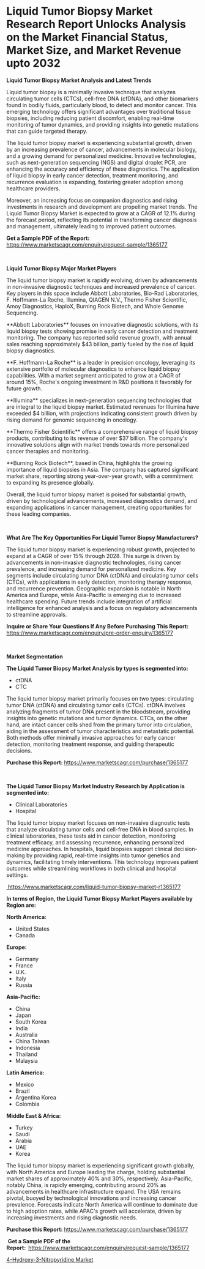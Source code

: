 <p><h1>Liquid Tumor Biopsy Market Research Report Unlocks Analysis on the Market Financial Status, Market Size, and Market Revenue upto 2032</h1></p><p><strong>Liquid Tumor Biopsy Market Analysis and Latest Trends</strong></p>
<p><p>Liquid tumor biopsy is a minimally invasive technique that analyzes circulating tumor cells (CTCs), cell-free DNA (cfDNA), and other biomarkers found in bodily fluids, particularly blood, to detect and monitor cancer. This emerging technology offers significant advantages over traditional tissue biopsies, including reducing patient discomfort, enabling real-time monitoring of tumor dynamics, and providing insights into genetic mutations that can guide targeted therapy.</p><p>The liquid tumor biopsy market is experiencing substantial growth, driven by an increasing prevalence of cancer, advancements in molecular biology, and a growing demand for personalized medicine. Innovative technologies, such as next-generation sequencing (NGS) and digital droplet PCR, are enhancing the accuracy and efficiency of these diagnostics. The application of liquid biopsy in early cancer detection, treatment monitoring, and recurrence evaluation is expanding, fostering greater adoption among healthcare providers.</p><p>Moreover, an increasing focus on companion diagnostics and rising investments in research and development are propelling market trends. The Liquid Tumor Biopsy Market is expected to grow at a CAGR of 12.1% during the forecast period, reflecting its potential in transforming cancer diagnosis and management, ultimately leading to improved patient outcomes.</p></p>
<p><strong>Get a Sample PDF of the Report:&nbsp;</strong> <a href="https://www.marketscagr.com/enquiry/request-sample/1365177?utm_campaign=3117&utm_medium=2&utm_source=Github&utm_content=ia&utm_term=22032025&utm_id=liquid-tumor-biopsy">https://www.marketscagr.com/enquiry/request-sample/1365177</a></p>
<p>&nbsp;</p>
<p><strong>Liquid Tumor Biopsy Major Market Players</strong></p>
<p><p>The liquid tumor biopsy market is rapidly evolving, driven by advancements in non-invasive diagnostic techniques and increased prevalence of cancer. Key players in this space include Abbott Laboratories, Bio-Rad Laboratories, F. Hoffmann-La Roche, Illumina, QIAGEN N.V., Thermo Fisher Scientific, Amoy Diagnostics, HaploX, Burning Rock Biotech, and Whole Genome Sequencing.</p><p>**Abbott Laboratories** focuses on innovative diagnostic solutions, with its liquid biopsy tests showing promise in early cancer detection and treatment monitoring. The company has reported solid revenue growth, with annual sales reaching approximately $43 billion, partly fueled by the rise of liquid biopsy diagnostics.</p><p>**F. Hoffmann-La Roche** is a leader in precision oncology, leveraging its extensive portfolio of molecular diagnostics to enhance liquid biopsy capabilities. With a market segment anticipated to grow at a CAGR of around 15%, Roche's ongoing investment in R&D positions it favorably for future growth.</p><p>**Illumina** specializes in next-generation sequencing technologies that are integral to the liquid biopsy market. Estimated revenues for Illumina have exceeded $4 billion, with projections indicating consistent growth driven by rising demand for genomic sequencing in oncology.</p><p>**Thermo Fisher Scientific** offers a comprehensive range of liquid biopsy products, contributing to its revenue of over $37 billion. The company's innovative solutions align with market trends towards more personalized cancer therapies and monitoring.</p><p>**Burning Rock Biotech**, based in China, highlights the growing importance of liquid biopsies in Asia. The company has captured significant market share, reporting strong year-over-year growth, with a commitment to expanding its presence globally.</p><p>Overall, the liquid tumor biopsy market is poised for substantial growth, driven by technological advancements, increased diagnostics demand, and expanding applications in cancer management, creating opportunities for these leading companies.</p></p>
<p>&nbsp;</p>
<p><strong>What Are The Key Opportunities For Liquid Tumor Biopsy Manufacturers?</strong></p>
<p><p>The liquid tumor biopsy market is experiencing robust growth, projected to expand at a CAGR of over 15% through 2028. This surge is driven by advancements in non-invasive diagnostic technologies, rising cancer prevalence, and increasing demand for personalized medicine. Key segments include circulating tumor DNA (ctDNA) and circulating tumor cells (CTCs), with applications in early detection, monitoring therapy response, and recurrence prevention. Geographic expansion is notable in North America and Europe, while Asia-Pacific is emerging due to increased healthcare spending. Future trends include integration of artificial intelligence for enhanced analysis and a focus on regulatory advancements to streamline approvals.</p></p>
<p><strong>Inquire or Share Your Questions If Any Before Purchasing This Report:</strong> <a href="https://www.marketscagr.com/enquiry/pre-order-enquiry/1365177?utm_campaign=3117&utm_medium=2&utm_source=Github&utm_content=ia&utm_term=22032025&utm_id=liquid-tumor-biopsy">https://www.marketscagr.com/enquiry/pre-order-enquiry/1365177</a></p>
<p>&nbsp;</p>
<p><strong>Market Segmentation</strong></p>
<p><strong>The Liquid Tumor Biopsy Market Analysis by types is segmented into:</strong></p>
<p><ul><li>ctDNA</li><li>CTC</li></ul></p>
<p><p>The liquid tumor biopsy market primarily focuses on two types: circulating tumor DNA (ctDNA) and circulating tumor cells (CTCs). ctDNA involves analyzing fragments of tumor DNA present in the bloodstream, providing insights into genetic mutations and tumor dynamics. CTCs, on the other hand, are intact cancer cells shed from the primary tumor into circulation, aiding in the assessment of tumor characteristics and metastatic potential. Both methods offer minimally invasive approaches for early cancer detection, monitoring treatment response, and guiding therapeutic decisions.</p></p>
<p><strong>Purchase this Report:&nbsp;</strong><a href="https://www.marketscagr.com/purchase/1365177?utm_campaign=3117&utm_medium=2&utm_source=Github&utm_content=ia&utm_term=22032025&utm_id=liquid-tumor-biopsy">https://www.marketscagr.com/purchase/1365177</a></p>
<p>&nbsp;</p>
<p><strong>The Liquid Tumor Biopsy Market Industry Research by Application is segmented into:</strong></p>
<p><ul><li>Clinical Laboratories</li><li>Hospital</li></ul></p>
<p><p>The liquid tumor biopsy market focuses on non-invasive diagnostic tests that analyze circulating tumor cells and cell-free DNA in blood samples. In clinical laboratories, these tests aid in cancer detection, monitoring treatment efficacy, and assessing recurrence, enhancing personalized medicine approaches. In hospitals, liquid biopsies support clinical decision-making by providing rapid, real-time insights into tumor genetics and dynamics, facilitating timely interventions. This technology improves patient outcomes while streamlining workflows in both clinical and hospital settings.</p></p>
<p><a href="https://www.marketscagr.com/liquid-tumor-biopsy-market-r1365177?utm_campaign=3117&utm_medium=2&utm_source=Github&utm_content=ia&utm_term=22032025&utm_id=liquid-tumor-biopsy">&nbsp;https://www.marketscagr.com/liquid-tumor-biopsy-market-r1365177</a></p>
<p><strong>In terms of Region, the Liquid Tumor Biopsy Market Players available by Region are:</strong></p>
<p>
    <p> <strong> North America: </strong>
        <ul>
            <li>United States</li>
            <li>Canada</li>
        </ul>
        </p> 
    <p> <strong> Europe: </strong>
        <ul>
            <li>Germany</li>
            <li>France</li>
            <li>U.K.</li>
            <li>Italy</li>
            <li>Russia</li>
        </ul>
        </p> 
    <p> <strong> Asia-Pacific: </strong>
        <ul>
            <li>China</li>
            <li>Japan</li>
            <li>South Korea</li>
            <li>India</li>
            <li>Australia</li>
            <li>China Taiwan</li>
            <li>Indonesia</li>
            <li>Thailand</li>
            <li>Malaysia</li>
        </ul>
        </p> 
    <p> <strong> Latin America: </strong>
        <ul>
            <li>Mexico</li>
            <li>Brazil</li>
            <li>Argentina Korea</li>
            <li>Colombia</li>
        </ul>
        </p> 
    <p> <strong> Middle East & Africa: </strong>
        <ul>
            <li>Turkey</li>
            <li>Saudi</li>
            <li>Arabia</li>
            <li>UAE</li>
            <li>Korea</li>
        </ul>
    </p>
    </p>
<p><p>The liquid tumor biopsy market is experiencing significant growth globally, with North America and Europe leading the charge, holding substantial market shares of approximately 40% and 30%, respectively. Asia-Pacific, notably China, is rapidly emerging, contributing around 20% as advancements in healthcare infrastructure expand. The USA remains pivotal, buoyed by technological innovations and increasing cancer prevalence. Forecasts indicate North America will continue to dominate due to high adoption rates, while APAC's growth will accelerate, driven by increasing investments and rising diagnostic needs.</p></p>
<p><strong>Purchase this Report: </strong><a href="https://www.marketscagr.com/purchase/1365177?utm_campaign=3117&utm_medium=2&utm_source=Github&utm_content=ia&utm_term=22032025&utm_id=liquid-tumor-biopsy">https://www.marketscagr.com/purchase/1365177</a></p>
<p>&nbsp;<strong>Get a Sample PDF of the Report:&nbsp;&nbsp;</strong><a href="https://www.marketscagr.com/enquiry/request-sample/1365177?utm_campaign=3117&utm_medium=2&utm_source=Github&utm_content=ia&utm_term=22032025&utm_id=liquid-tumor-biopsy">https://www.marketscagr.com/enquiry/request-sample/1365177</a></p>
<p><strong></strong></p>
<p><p><a href="https://github.com/rrosasdaunas/Market-Research-Report-List-1/blob/main/4-hydroxy-3-nitropyridine-market.md?utm_campaign=3117&utm_medium=2&utm_source=Github&utm_content=ia&utm_term=22032025&utm_id=liquid-tumor-biopsy">4-Hydroxy-3-Nitropyridine Market</a></p></p>